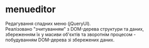 # menueditor
Редагування спадних меню (jQueryUI).<br>
Реалізовано "зчитуванням" з DOM-дерева структури та даних, збереженням їх у масиви об'єктів та зворотнім процесом - побудуванням DOM-дерева зі збережених даних.
